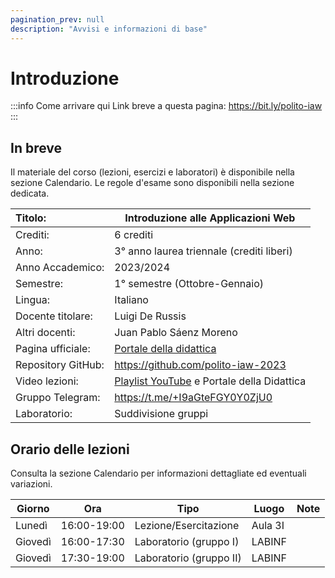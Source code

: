 ```yaml
---
pagination_prev: null
description: "Avvisi e informazioni di base"
---
```


# Introduzione

:::info Come arrivare qui
Link breve a questa pagina: https://bit.ly/polito-iaw
:::


## In breve

Il materiale del corso (lezioni, esercizi e laboratori) è disponibile nella sezione Calendario. Le regole d'esame sono disponibili nella sezione dedicata.

| Titolo:                | Introduzione alle Applicazioni Web                  |
|:-----------------------|-----------------------------------------------------|
| Crediti:               | 	6 crediti                                          |
| Anno:                  | 	3° anno laurea triennale (crediti liberi)          |
| Anno Accademico:       | 	2023/2024                                          |
| Semestre:              | 	1° semestre (Ottobre-Gennaio)                      |
| Lingua:                | 	Italiano                                           |
| Docente titolare:      | 	Luigi De Russis                                    |
| Altri docenti:         | 	Juan Pablo Sáenz Moreno                            |
| Pagina ufficiale: 	   | [Portale della didattica](https://didattica.polito.it/pls/portal30/gap.pkg_guide.viewGap?p_cod_ins=01DXU) |
| Repository GitHub:     | https://github.com/polito-iaw-2023                  |
| Video lezioni: 	       | [Playlist YouTube](https://www.youtube.com/playlist?list=PLs7DWGc_wmwT7lSFgUpuNX80Pc7wp5rah) e Portale della Didattica          |
| Gruppo Telegram: 	     | https://t.me/+I9aGteFGY0Y0ZjU0                      |
| Laboratorio:           | Suddivisione gruppi                                 |


## Orario delle lezioni

Consulta la sezione Calendario per informazioni dettagliate ed eventuali variazioni.

| Giorno   | Ora | Tipo | Luogo | Note |
|----------|----|-----|------|----|
| Lunedì   | 16:00-19:00 |Lezione/Esercitazione |Aula 3I | |
| Giovedì  | 16:00-17:30 |Laboratorio (gruppo I) | LABINF |  |
| Giovedì  | 17:30-19:00 |Laboratorio (gruppo II) |LABINF |  |
